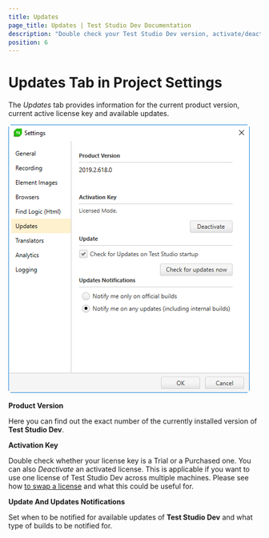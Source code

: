 ```yaml
---
title: Updates 
page_title: Updates | Test Studio Dev Documentation
description: "Double check your Test Studio Dev version, activate/deactivate your license key, check for updates." 
position: 6
---
```

# Updates Tab in Project Settings

The _Updates_ tab provides information for the current product version, current active license key and available updates.

![Updates][1]

**Product Version**

Here you can find out the exact number of the  currently installed version of __Test Studio Dev__.

**Activation Key**

Double check whether your license key is a Trial or a Purchased one. You can also _Deactivate_ an activated license. This is applicable if you want to use one license of Test Studio Dev across multiple machines. Please see how <a href ="/advanced-topics/installation/swap-license" target="_blank">to swap a license</a> and what this could be useful for.

**Update And Updates Notifications**

Set when to be notified for available updates of __Test Studio Dev__ and what type of builds to be notified for.

[1]: images/updates/fig1.png
